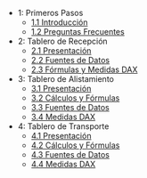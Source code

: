 - 1: Primeros Pasos
  - [1.1 Introducción](README.md)
  - [1.2 Preguntas Frecuentes](faq.md)
- 2: Tablero de Recepción
  - [2.1 Presentación](editor/presentacion_recepcion.md)
  - [2.2 Fuentes de Datos](editor/data_sources_rec.md)
  - [2.3 Fórmulas y Medidas DAX](editor/dax_rec.md)
- 3: Tablero de Alistamiento
  - [3.1 Presentación](editor/presentacion_alistamiento.md)
  - [3.2 Cálculos y Fórmulas](editor/calculates_alis.md)
  - [3.3 Fuentes de Datos](editor/data_sources_alis.md)
  - [3.4 Medidas DAX](editor/dax_alis.md)
- 4: Tablero de Transporte
  - [4.1 Presentación](editor/presentacion_cargo.md)
  - [4.2 Cálculos y Fórmulas](editor/calculates_cargo.md)
  - [4.3 Fuentes de Datos](editor/data_sources_cargo.md)
  - [4.4 Medidas DAX](editor/dax_cargo.md)